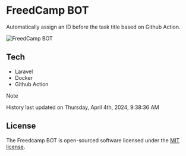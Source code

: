 # FreedCamp BOT

Automatically assign an ID before the task title based on Github Action.

![FreedCamp BOT](https://repository-images.githubusercontent.com/737932867/7d34798b-2680-471c-b089-a78a718d3d6a)

## Tech

- Laravel
- Docker
- Github Action

> [!NOTE]  
> History last updated on Thursday, April 4th, 2024, 9:38:36 AM

## License

The Freedcamp BOT is open-sourced software licensed under the [MIT license](https://opensource.org/licenses/MIT).
